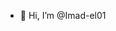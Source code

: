 - 👋 Hi, I’m @Imad-el01
<!---
Imad-el01/Imad-el01 is a ✨ special ✨ repository because its `README.md` (this file) appears on your GitHub profile.
You can click the Preview link to take a look at your changes.
--->
